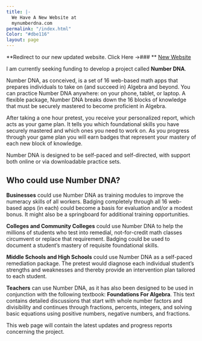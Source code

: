 ```yaml
---
title: |-
  We Have A New Website at
  mynumberdna.com
permalink: "/index.html"
Color: "#dbe116"
layout: page
---
```


**Redirect to our new updated website. Click Here ->### **
[New Website](http://mynumberdna.com)

I am currently seeking funding to develop a project called **Number DNA**.

Number DNA, as conceived, is a set of 16 web-based math apps that prepares
individuals to take on (and succeed in) Algebra and beyond. You can practice
Number DNA anywhere: on your phone, tablet, or laptop. A flexible package,
Number DNA breaks down the 16 blocks of knowledge that must be securely mastered
to become proficient in Algebra.

After taking a one hour pretest, you receive your personalized report, which
acts as your game plan. It tells you which foundational skills you have securely
mastered and which ones you need to work on. As you progress through your game
plan you will earn badges that represent your mastery of each new block of
knowledge.

Number DNA is designed to be self-paced and self-directed, with support both
online or via downloadable practice sets.

## Who could use Number DNA?

**Businesses** could use Number DNA as training modules to improve the numeracy
skills of all workers. Badging completely through all 16 web-based apps (in
each) could become a basis for evaluation and/or a modest bonus. It might also
be a springboard for additional training opportunities.

**Colleges and Community Colleges** could use Number DNA to help the millions of
students who test into remedial, not-for-credit math classes circumvent or
replace that requirement. Badging could be used to document a student’s mastery
of requisite foundational skills.

**Middle Schools and High Schools** could use Number DNA as a self-paced
remediation package. The pretest would diagnose each individual student’s
strengths and weaknesses and thereby provide an intervention plan tailored to
each student.

**Teachers** can use Number DNA, as it has also been designed to be used in
conjunction with the following textbook: **Foundations For Algebra**. This text
contains detailed discussions that start with whole number factors and
divisibility and continues through fractions, percents, integers, and solving
basic equations using positive numbers, negative numbers, and fractions.

This web page will contain the latest updates and progress reports concerning
the project.